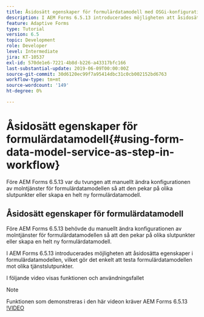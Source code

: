 ```yaml
---
title: Åsidosätt egenskaper för formulärdatamodell med OSGi-konfiguration
description: I AEM Forms 6.5.13 introducerades möjligheten att åsidosätta egenskaper för formulärdatamodeller, vilket gör det enklare att testa en formulärdatamodell mot olika slutpunkter.
feature: Adaptive Forms
type: Tutorial
version: 6.5
topic: Development
role: Developer
level: Intermediate
jira: KT-10537
exl-id: 570de1e6-7221-4b8d-b226-a43317bfc166
last-substantial-update: 2019-06-09T00:00:00Z
source-git-commit: 30d6120ec99f7a95414dbc31c0cb002152bd6763
workflow-type: tm+mt
source-wordcount: '149'
ht-degree: 0%

---
```


# Åsidosätt egenskaper för formulärdatamodell{#using-form-data-model-service-as-step-in-workflow}

Före AEM Forms 6.5.13 var du tvungen att manuellt ändra konfigurationen av molntjänster för formulärdatamodellen så att den pekar på olika slutpunkter eller skapa en helt ny formulärdatamodell.

## Åsidosätt egenskaper för formulärdatamodell

Före AEM Forms 6.5.13 behövde du manuellt ändra konfigurationen av molntjänster för formulärdatamodellen så att den pekar på olika slutpunkter eller skapa en helt ny formulärdatamodell.

I AEM Forms 6.5.13 introducerades möjligheten att åsidosätta egenskaper i formulärdatamodellen, vilket gör det enkelt att testa formulärdatamodellen mot olika tjänstslutpunkter.

I följande video visas funktionen och användningsfallet

>[!NOTE]
>Funktionen som demonstreras i den här videon kräver AEM Forms 6.5.13
>[!VIDEO](https://video.tv.adobe.com/v/343762?quality=12&learn=on)
